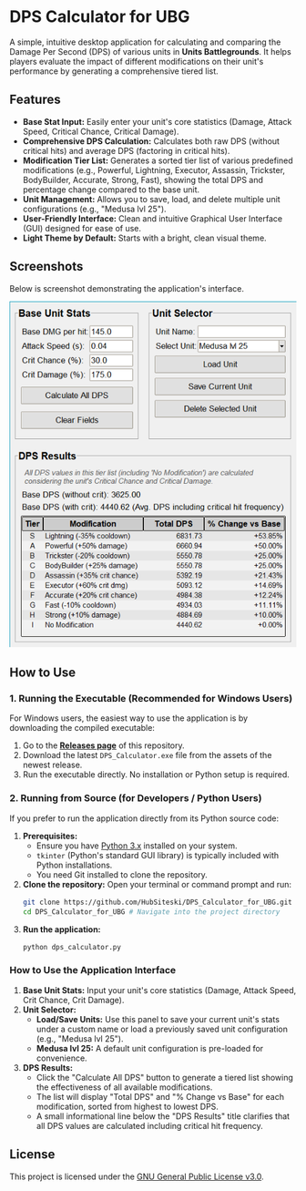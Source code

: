 # DPS Calculator for UBG

A simple, intuitive desktop application for calculating and comparing the Damage Per Second (DPS) of various units in **Units Battlegrounds**. It helps players evaluate the impact of different modifications on their unit's performance by generating a comprehensive tiered list.

## Features

*   **Base Stat Input:** Easily enter your unit's core statistics (Damage, Attack Speed, Critical Chance, Critical Damage).
*   **Comprehensive DPS Calculation:** Calculates both raw DPS (without critical hits) and average DPS (factoring in critical hits).
*   **Modification Tier List:** Generates a sorted tier list of various predefined modifications (e.g., Powerful, Lightning, Executor, Assassin, Trickster, BodyBuilder, Accurate, Strong, Fast), showing the total DPS and percentage change compared to the base unit.
*   **Unit Management:** Allows you to save, load, and delete multiple unit configurations (e.g., "Medusa lvl 25").
*   **User-Friendly Interface:** Clean and intuitive Graphical User Interface (GUI) designed for ease of use.
*   **Light Theme by Default:** Starts with a bright, clean visual theme.

## Screenshots

Below is screenshot demonstrating the application's interface.

<!-- Make sure you have an 'images' folder in your repository with these files. -->
<!-- You can add more screenshots here if needed. -->
![DPS Calculator - Light Theme](images/screenshot_light.png)


## How to Use

### 1. Running the Executable (Recommended for Windows Users)

For Windows users, the easiest way to use the application is by downloading the compiled executable:

1.  Go to the **[Releases page](https://github.com/HubSiteski/DPS_Calculator_for_UBG/releases)** of this repository.
2.  Download the latest `DPS_Calculator.exe` file from the assets of the newest release.
3.  Run the executable directly. No installation or Python setup is required.

### 2. Running from Source (for Developers / Python Users)

If you prefer to run the application directly from its Python source code:

1.  **Prerequisites:**
    *   Ensure you have [Python 3.x](https://www.python.org/downloads/) installed on your system.
    *   `tkinter` (Python's standard GUI library) is typically included with Python installations.
    *   You need Git installed to clone the repository.
2.  **Clone the repository:**
    Open your terminal or command prompt and run:
    ```bash
    git clone https://github.com/HubSiteski/DPS_Calculator_for_UBG.git
    cd DPS_Calculator_for_UBG # Navigate into the project directory
    ```
3.  **Run the application:**
    ```bash
    python dps_calculator.py
    ```

### How to Use the Application Interface

1.  **Base Unit Stats:** Input your unit's core statistics (Damage, Attack Speed, Crit Chance, Crit Damage).
2.  **Unit Selector:**
    *   **Load/Save Units:** Use this panel to save your current unit's stats under a custom name or load a previously saved unit configuration (e.g., "Medusa lvl 25").
    *   **Medusa lvl 25:** A default unit configuration is pre-loaded for convenience.
3.  **DPS Results:**
    *   Click the "Calculate All DPS" button to generate a tiered list showing the effectiveness of all available modifications.
    *   The list will display "Total DPS" and "% Change vs Base" for each modification, sorted from highest to lowest DPS.
    *   A small informational line below the "DPS Results" title clarifies that all DPS values are calculated including critical hit frequency.

## License

This project is licensed under the [GNU General Public License v3.0](LICENSE).
